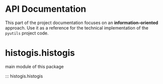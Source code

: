 # API Documentation
This part of the project documentation focuses on
an **information-oriented** approach. Use it as a
reference for the technical implementation of the
`pyutils` project code.

# histogis.histogis

main module of this package

::: histogis.histogis
